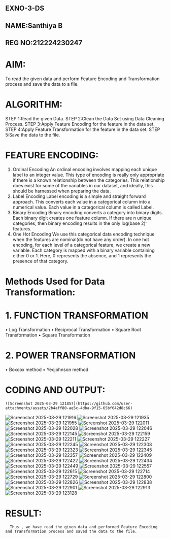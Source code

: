 ## EXNO-3-DS
## NAME:Santhiya B
## REG NO:212224230247

# AIM:
To read the given data and perform Feature Encoding and Transformation process and save the data to a file.

# ALGORITHM:
STEP 1:Read the given Data.
STEP 2:Clean the Data Set using Data Cleaning Process.
STEP 3:Apply Feature Encoding for the feature in the data set.
STEP 4:Apply Feature Transformation for the feature in the data set.
STEP 5:Save the data to the file.

# FEATURE ENCODING:
1. Ordinal Encoding
An ordinal encoding involves mapping each unique label to an integer value. This type of encoding is really only appropriate if there is a known relationship between the categories. This relationship does exist for some of the variables in our dataset, and ideally, this should be harnessed when preparing the data.
2. Label Encoding
Label encoding is a simple and straight forward approach. This converts each value in a categorical column into a numerical value. Each value in a categorical column is called Label.
3. Binary Encoding
Binary encoding converts a category into binary digits. Each binary digit creates one feature column. If there are n unique categories, then binary encoding results in the only log(base 2)ⁿ features.
4. One Hot Encoding
We use this categorical data encoding technique when the features are nominal(do not have any order). In one hot encoding, for each level of a categorical feature, we create a new variable. Each category is mapped with a binary variable containing either 0 or 1. Here, 0 represents the absence, and 1 represents the presence of that category.

# Methods Used for Data Transformation:
  # 1. FUNCTION TRANSFORMATION
• Log Transformation
• Reciprocal Transformation
• Square Root Transformation
• Square Transformation
  # 2. POWER TRANSFORMATION
• Boxcox method
• Yeojohnson method

# CODING AND OUTPUT:
    ![Screenshot 2025-03-29 121857](https://github.com/user-attachments/assets/2b4aff80-ae5c-4dba-9f15-65bf642d8c66)
![Screenshot 2025-03-29 121916](https://github.com/user-attachments/assets/05214d60-6fe3-48d9-983a-cdc4ad4520fe)
![Screenshot 2025-03-29 121935](https://github.com/user-attachments/assets/532718c9-e627-4236-be44-b95294f4817a)
![Screenshot 2025-03-29 121955](https://github.com/user-attachments/assets/cdb277af-fcca-4494-a3b4-36f098db9059)
![Screenshot 2025-03-29 122011](https://github.com/user-attachments/assets/e982a1ce-33a1-4e0b-aa0e-82cf081561be)
![Screenshot 2025-03-29 122028](https://github.com/user-attachments/assets/fb7d4277-c20c-4720-82bf-cefb8842ed03)
![Screenshot 2025-03-29 122046](https://github.com/user-attachments/assets/a1acad91-fca1-4d14-85d2-3f4bca5b5805)
![Screenshot 2025-03-29 122145](https://github.com/user-attachments/assets/0aa8d244-2e85-4cee-a209-6d3ae1e2575d)
![Screenshot 2025-03-29 122159](https://github.com/user-attachments/assets/8283dbce-e125-4625-bf4a-c4ddea63f084)
![Screenshot 2025-03-29 122211](https://github.com/user-attachments/assets/6ea44593-1e9d-444d-8fb0-b73c221a29dd)
![Screenshot 2025-03-29 122227](https://github.com/user-attachments/assets/65872990-0111-4ce5-a6a9-7b79aea393cc)
![Screenshot 2025-03-29 122245](https://github.com/user-attachments/assets/ff40352b-3691-4004-a532-231a327a44fa)
![Screenshot 2025-03-29 122308](https://github.com/user-attachments/assets/9fe204a7-da0a-4be2-887d-12793febd31c)
![Screenshot 2025-03-29 122323](https://github.com/user-attachments/assets/2d5d8f47-cadd-4dd6-b387-4d8f7e278799)
![Screenshot 2025-03-29 122345](https://github.com/user-attachments/assets/1a3dacf2-070e-42da-abe1-3a22708dcaa7)
![Screenshot 2025-03-29 122357](https://github.com/user-attachments/assets/c18796f4-3041-443b-8c66-a42171f425e8)
![Screenshot 2025-03-29 122409](https://github.com/user-attachments/assets/6a2d4258-9c7e-484a-8a4b-8cf673f74e80)
![Screenshot 2025-03-29 122422](https://github.com/user-attachments/assets/44575f6b-be4d-413e-894b-6bc6a135f61f)
![Screenshot 2025-03-29 122434](https://github.com/user-attachments/assets/ddd6fca3-dc8d-403b-83d8-b58c1268cdc1)
![Screenshot 2025-03-29 122449](https://github.com/user-attachments/assets/3ed04a39-9299-45dc-8082-a2909f08d4c1)
![Screenshot 2025-03-29 122557](https://github.com/user-attachments/assets/e4d3301d-7306-493a-8006-b5a4ab6a1d7a)
![Screenshot 2025-03-29 122615](https://github.com/user-attachments/assets/ca36958a-238d-4b50-b039-3c0ec8d719eb)
![Screenshot 2025-03-29 122714](https://github.com/user-attachments/assets/4b30a9d7-893f-430f-8397-a9a4fa7e6716)
![Screenshot 2025-03-29 122729](https://github.com/user-attachments/assets/78a2d181-44c3-4ff9-9026-34950575fc6c)
![Screenshot 2025-03-29 122800](https://github.com/user-attachments/assets/1a87b0a0-1d37-4003-b768-2892c88f0c3c)
![Screenshot 2025-03-29 122826](https://github.com/user-attachments/assets/b5d82204-5387-476a-9bc0-34a12592e521)
![Screenshot 2025-03-29 122838](https://github.com/user-attachments/assets/0114564b-f2dd-43c3-90f5-b7d85dc326e0)
![Screenshot 2025-03-29 122901](https://github.com/user-attachments/assets/ee89c271-a146-479f-b17b-4eb3e993dfbf)
![Screenshot 2025-03-29 122913](https://github.com/user-attachments/assets/523904a1-97d6-4d5c-8b40-4f72490bc502)
![Screenshot 2025-03-29 123128](https://github.com/user-attachments/assets/b559d726-d244-4139-a073-68bbb29f5770)

# RESULT:
      Thus , we have read the given data and performed Feature Encoding and Transformation process and saved the data to the file. 

       
